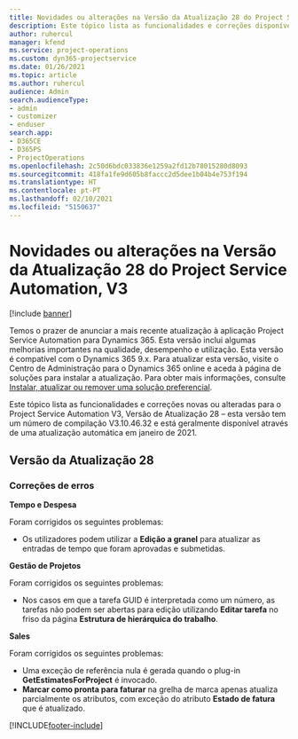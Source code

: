 ```yaml
---
title: Novidades ou alterações na Versão da Atualização 28 do Project Service Automation, V3
description: Este tópico lista as funcionalidades e correções disponíveis no Project Service Automation V3, Versão da Atualização 28, V3.
author: ruhercul
manager: kfend
ms.service: project-operations
ms.custom: dyn365-projectservice
ms.date: 01/26/2021
ms.topic: article
ms.author: ruhercul
audience: Admin
search.audienceType:
- admin
- customizer
- enduser
search.app:
- D365CE
- D365PS
- ProjectOperations
ms.openlocfilehash: 2c50d6bdc033836e1259a2fd12b78015280d8093
ms.sourcegitcommit: 418fa1fe9d605b8faccc2d5dee1b04b4e753f194
ms.translationtype: HT
ms.contentlocale: pt-PT
ms.lasthandoff: 02/10/2021
ms.locfileid: "5150637"
---
```

# <a name="whats-new-or-changed-in-project-service-automation-update-release-28-v3"></a>Novidades ou alterações na Versão da Atualização 28 do Project Service Automation, V3

[!include [banner](../includes/psa-now-project-operations.md)]

Temos o prazer de anunciar a mais recente atualização à aplicação Project Service Automation para Dynamics 365. Esta versão inclui algumas melhorias importantes na qualidade, desempenho e utilização. Esta versão é compatível com o Dynamics 365 9.x. Para atualizar esta versão, visite o Centro de Administração para o Dynamics 365 online e aceda à página de soluções para instalar a atualização. Para obter mais informações, consulte [Instalar, atualizar ou remover uma solução preferencial](https://docs.microsoft.com/power-platform/admin/install-remove-preferred-solution).

Este tópico lista as funcionalidades e correções novas ou alteradas para o Project Service Automation V3, Versão de Atualização 28 – esta versão tem um número de compilação V3.10.46.32 e está geralmente disponível através de uma atualização automática em janeiro de 2021.

## <a name="update-release-28"></a>Versão da Atualização 28

### <a name="bug-fixes"></a>Correções de erros

**Tempo e Despesa**

Foram corrigidos os seguintes problemas:

- Os utilizadores podem utilizar a **Edição a granel** para atualizar as entradas de tempo que foram aprovadas e submetidas.

**Gestão de Projetos**

Foram corrigidos os seguintes problemas:

- Nos casos em que a tarefa GUID é interpretada como um número, as tarefas não podem ser abertas para edição utilizando **Editar tarefa** no friso da página **Estrutura de hierárquica do trabalho**.

**Sales**

Foram corrigidos os seguintes problemas:

- Uma exceção de referência nula é gerada quando o plug-in **GetEstimatesForProject** é invocado.
- **Marcar como pronta para faturar** na grelha de marca apenas atualiza parcialmente os atributos, com exceção do atributo **Estado de fatura** que é atualizado.



[!INCLUDE[footer-include](../includes/footer-banner.md)]